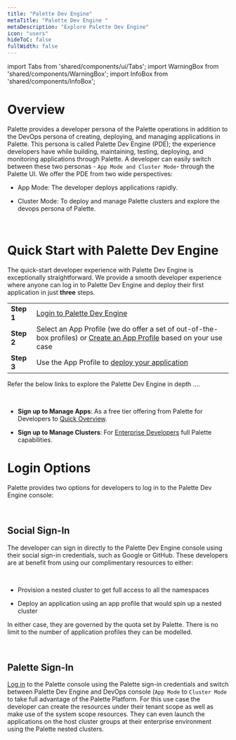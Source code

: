 ```yaml
---
title: "Palette Dev Engine"
metaTitle: "Palette Dev Engine "
metaDescription: "Explore Palette Dev Engine"
icon: "users"
hideToC: false
fullWidth: false
---
```


import Tabs from 'shared/components/ui/Tabs';
import WarningBox from 'shared/components/WarningBox';
import InfoBox from 'shared/components/InfoBox';


# Overview

Palette provides a developer persona of the Palette operations in addition to the DevOps persona of creating, deploying, and managing applications in Palette. This persona is called Palette Dev Engine (PDE); the experience developers have while building, maintaining, testing, deploying, and monitoring applications through Palette. A developer can easily switch between these two personas - `App Mode and Cluster Mode`- through the Palette UI. We offer the PDE from two wide perspectives:

* App Mode: The developer deploys applications rapidly.

* Cluster Mode: To deploy and manage Palette clusters and explore the devops persona of Palette.

<br />


# Quick Start with Palette Dev Engine

The quick-start developer experience with Palette Dev Engine is exceptionally straightforward. We provide a smooth developer experience where anyone can log in to Palette Dev Engine and deploy their first application in just **three** steps.

|    |  |
|----|---|
|**Step 1** |[Login to Palette Dev Engine](/devx#loginoptions)|
|**Step 2** |Select an App Profile (we do offer a set of out-of-the-box profiles) or [Create an App Profile](/devx/app-profile) based on your use case|
|**Step 3** |Use the App Profile to [deploy your application](/devx/apps)| 

Refer the below links to explore the Palette Dev Engine in depth ....

<br />

* **Sign up to Manage Apps**: As a free tier offering from Palette for Developers to [Quick Overview](/devx/dev-land-explore).


* **Sign up to Manage Clusters**: For [Enterprise Developers](/devx/enterprise-user) full Palette capabilities.

# Login Options

Palette provides two options for developers to log in to the Palette Dev Engine console:

<br />

## Social Sign-In 

The developer can sign in directly to the Palette Dev Engine console using their social sign-in credentials, such as Google or GitHub. These developers are at benefit from using our complimentary resources to either:

<br />

* Provision a nested cluster to get full access to all the namespaces

* Deploy an application using an app profile that would spin up a nested cluster

In either case, they are governed by the quota set by Palette. There is no limit to the number of application profiles they can be modelled.

<br />


## Palette Sign-In

[Log in](/getting-started) to the Palette console using the Palette sign-in credentials and switch between Palette Dev Engine and DevOps console (`App Mode` to `Cluster Mode` to take full advantage of the Palette Platform. For this use case the developer can create the resources under their tenant scope as well as make use of the system scope resources. They can even launch the applications on the host cluster groups at their enterprise environment using the Palette nested clusters.


<br />
<br />
